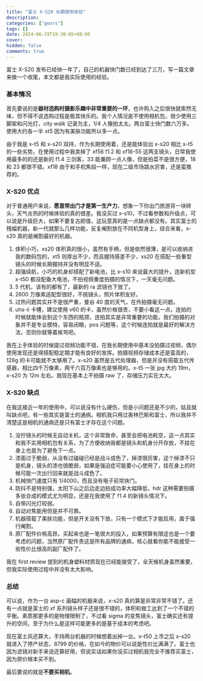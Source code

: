 ```yaml
---
title: "富士 X-S20 长期使用体验"
description:
categories: ["gears"]
tags: []
date: 2024-06-29T19:30:05+08:00
cover:
hidden: false
comments: true
---
```


富士 X-S20 发布已经快一年了，自己的机器快门数已经到达了三万，写一篇文章来做一个收尾，本文都是我实际使用的经验。

### 基本情况

首先要说的是**器材选购时摄影乐趣中非常重要的一环**，也许购入之后很快就索然无味，但不得不说选购过程是极其快乐的。我个人情况是不使用相机包，很少使用三脚架和闪光灯，city walk 记录为主，1/4 人像拍太太。两台富士快门数六万多。使用大约各一半 xt5 因为有美肤功能所以多一点。

由于我是 x-t5 和 x-s20 双持，作为长期使用着，还是能体验出 x-s20 相比 x-t5 的一些劣势。在使用过程中我卖掉了 xf56 f1.2 和 xf18-55 这两支镜头，日常我使用最多的的还是新的 f1.4 三剑客，33 能兼顾一点人像，但是拍菜不是很方便，18 和 23 都很不错。xf18 由于和手机焦段一样，现在二级市场跳水厉害，还是蛮推荐的。

### X-S20 优点

对于普通用户来说，**愿意带出门才是第一生产力**，想象一下你出门旅游背一块砖头，天气炎热的时候体验的真的很差。我没买过 x-s10，不过看参数和升级点，可以说是升级巨大，如果不要复古颜值，这玩意真的是一点缺点都没有。其实富士的残幅机器，新一代就那么几样功能，反复阉割放在不同机型身上，综合来看，x-s20 真的是阉割最好的机器。

1. 体积小巧，xs20 体积真的很小，虽然有手柄，但是依然很薄，是可以收纳进我的数码包的，xt5 则厚出不少，而且握持感差不少，xs20 在搭配一些重型镜头的时候长期握持并没有明显不适。
2. 超强续航，小巧的机身却搭配了新电池，比 x-s10 来说最大的提升，连新机型 x-t50 都没配备大电池，不拍视频重度拍摄的情况下，一天毫无问题。
3. 5 代机，该有的都有了，最新的 ra 滤镜也下放了。
4. 2600 万像素适配型很好，不挑镜头，照片体积友好。
5. 过热问题其实并不是很严重，曼谷 40 度的天气，在外拍摄毫无问题。
6. uhs-ii 卡槽，建议使用 v60 的卡，虽然价格很贵，不要小看这一点，连拍的时候就能体会到这个东西的瓶颈，连拍其实是非常重要的功能，我们拍摄的对象并不是专业模特，容易闭眼，pos 问题等，这个时候连拍就是最好的解决方法，否则你就等着挨骂吧。

我在上手体验的时候提过视频功能不错，在我长期使用中基本没拍摄过视频，偶尔使用发现还是得搭配稳定期才能有良好的发挥。拍摄视频存储成本还是蛮高的，128g 的卡可能就不太够用了。x-s20 虽然是五代处理器，但是并没有搭载五代传感器，相比四千万像素，两千六百万像素也是够用的。x-t5 一张 jpg 大约 19m，x-s20 为 12m 左右。我现在基本上不拍摄 raw 了，存储压力实在太大。

### X-S20 缺点

在我这接近一年的使用中，可以说没有什么硬伤，但是小问题还是不少的，姑且就叫缺点吧，有一些其实是富士的通病。相机我只用过奥林巴斯和富士，所以我并不清楚这是相机的通病还是只有富士才存在这个问题。

1. 没拧镜头的时候无自动关机，这个非常致命，甚至会把电池耗空，这一点其实和我不实用相机包有关系，为了方便收纳我都是镜头和机身分开存放，不挂在身上也是为了避免下一点。
2. 漆面过于脆弱，从没有过磕碰已经是战斗成色了，掉漆很厉害，这个掉漆不只是机身，镜头的漆也很脆弱，如果是强迫症可能要小心使用了，挂在身上的时候可能一次出行回来就是战斗成色了。
3. 机械快门速度只有 1/4000，而且没有电子前帘快门。
4. 防抖不是特别强，太阳下山之后边走边拍成功率大幅降低，hdr 这种需要拍摄多张合成的模式尤为明显，还是在我使用了 f1.4 的新镜头情况下。
5. 自带闪光灯较弱。
6. 自动对焦能用但是并不可靠。
7. 机器搭载了美肤功能，但是开关没有下放，只有一个模式下才能启用，属于强行阉割。
8. 原厂配件价格高昂，买起来也是一笔很大的投入，如果预算有限这也是一个要考虑的问题，当然原厂配件贵这是所有品牌的通病，核心就看你能不能接受一些性价比很高的副厂配件了。

我在 first review 提到的机身塑料材质现在已经能接受了，全天候机身虽然重要，但我实际使用过程中并没有太大影响。

### 总结

可以说，作为一台 asp-c 画幅的机器来说，x-s20 真的算是非常非常不错了。还有一点就是富士的 xf 系列镜头样子还是很不错的，体积和做工达到了一个不错的平衡。素质那更多的是物理限制了，不过看 sigma 的变焦镜头，富士确实还有提升的空间，至于为什么是这样可能更多的是基于成本的考虑吧。

现在富士风还算大，手持两台机器的时候想着出掉一台。x-t50 上市之后 x-s20 就进入了停产状态，8799 的价格，在如今的物价可以说是性价比满满了。富士也因为滤镜对新手来说还算好用，但说实话如果你没买过相机我完全不推荐买富士，因为原价根本买不到。

最后要说的就是**不要买相机**。
